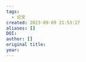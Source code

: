 ```yaml
---
tags:
  - 论文
created: 2023-09-09 21:53:27
aliases: []
DOI: 
author: []
original title: 
year:
---
```

